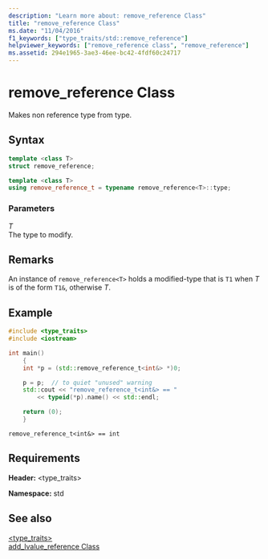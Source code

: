 ```yaml
---
description: "Learn more about: remove_reference Class"
title: "remove_reference Class"
ms.date: "11/04/2016"
f1_keywords: ["type_traits/std::remove_reference"]
helpviewer_keywords: ["remove_reference class", "remove_reference"]
ms.assetid: 294e1965-3ae3-46ee-bc42-4fdf60c24717
---
```

# remove_reference Class

Makes non reference type from type.

## Syntax

```cpp
template <class T>
struct remove_reference;

template <class T>
using remove_reference_t = typename remove_reference<T>::type;
```

### Parameters

*T*\
The type to modify.

## Remarks

An instance of `remove_reference<T>` holds a modified-type that is `T1` when *T* is of the form `T1&`, otherwise *T*.

## Example

```cpp
#include <type_traits>
#include <iostream>

int main()
    {
    int *p = (std::remove_reference_t<int&> *)0;

    p = p;  // to quiet "unused" warning
    std::cout << "remove_reference_t<int&> == "
        << typeid(*p).name() << std::endl;

    return (0);
    }
```

```Output
remove_reference_t<int&> == int
```

## Requirements

**Header:** \<type_traits>

**Namespace:** std

## See also

[<type_traits>](../standard-library/type-traits.md)\
[add_lvalue_reference Class](../standard-library/add-lvalue-reference-class.md)
